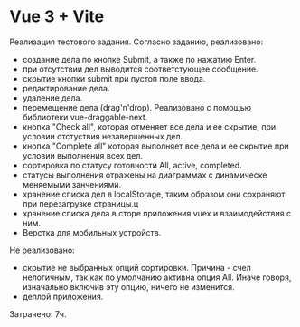 # Vue 3 + Vite

Реализация тестового задания.
Согласно заданию, реализовано:
- создание дела по кнопке Submit, а также по нажатию Enter.
- при отсутствии дел выводится соответстующее сообщение.
- скрытие кнопки submit при пустоп поле ввода.
- редактирование дела.
- удаление дела.
- перемещение дела (drag'n'drop). Реализовано с помощью библиотеки vue-draggable-next.
- кнопка "Check all", которая отменяет все дела и ее скрытие, при условии отстуствия незавершенных дел.
- кнопка "Complete all" которая выполняет все дела и ее скрытие при условии выполнения всех дел.
- сортировка по статусу готовности All, active, completed.
- статусы выполнения отражены на диаграммах с динамическе меняемыми занчениями.
- хранение списка дел в localStorage, таким образом они сохраняют при перезагрузке страницы.ц
- хранение списка дела в сторе приложения vuex и взаимодействия с ним.
- Верстка для мобильных устройств.

Не реализовано:
- скрытие не выбранных опций сортировки. Причина - счел нелогичным, так как по умолчанию активна опция All. Иначе говоря, изначально включив эту опцию, ничего не     изменится.
- деплой приложения.

Затрачено: 7ч.
